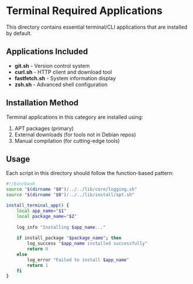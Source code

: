 # Terminal Required Applications

This directory contains essential terminal/CLI applications that are installed by default.

## Applications Included

- **git.sh** - Version control system
- **curl.sh** - HTTP client and download tool
- **fastfetch.sh** - System information display
- **zsh.sh** - Advanced shell configuration

## Installation Method

Terminal applications in this category are installed using:
1. APT packages (primary)
2. External downloads (for tools not in Debian repos)
3. Manual compilation (for cutting-edge tools)

## Usage

Each script in this directory should follow the function-based pattern:

```bash
#!/bin/bash
source "$(dirname "$0")/../../lib/core/logging.sh"
source "$(dirname "$0")/../../lib/install/apt.sh"

install_terminal_app() {
    local app_name="$1"
    local package_name="$2"
    
    log_info "Installing $app_name..."
    
    if install_package "$package_name"; then
        log_success "$app_name installed successfully"
        return 0
    else
        log_error "Failed to install $app_name"
        return 1
    fi
}
```
